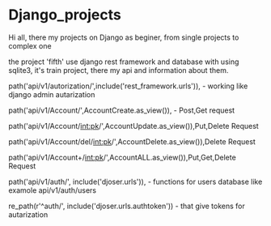 # Django_projects
Hi all, there my projects on Django as beginer, from single projects to complex one

the project 'fifth' use django rest framework and database with using sqlite3, it's train project, there my api and information about them.

path('api/v1/autorization/',include('rest_framework.urls')), - working like django admin autarization

path('api/v1/Account/',AccountCreate.as_view()), - Post,Get request
    
path('api/v1/Account/<int:pk>/',AccountUpdate.as_view()),Put,Delete Request
    
path('api/v1/Account/del/<int:pk>/',AccountDelete.as_view()),Delete Request
    
path('api/v1/Account+/<int:pk>/',AccountALL.as_view()),Put,Get,Delete Request
    
path('api/v1/auth/', include('djoser.urls')), - functions for users database like examole api/v1/auth/users
    
re_path(r'^auth/', include('djoser.urls.authtoken')) - that give tokens for autarization
